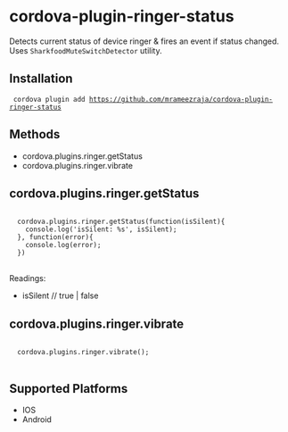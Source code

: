 cordova-plugin-ringer-status
====================

Detects current status of device ringer & fires an event if status changed. Uses `SharkfoodMuteSwitchDetector` utility.

Installation
------------

<code> cordova plugin add https://github.com/mrameezraja/cordova-plugin-ringer-status </code>


Methods
-------
- cordova.plugins.ringer.getStatus
- cordova.plugins.ringer.vibrate


cordova.plugins.ringer.getStatus
-------------------------------------------

<pre>
<code>
  cordova.plugins.ringer.getStatus(function(isSilent){
    console.log('isSilent: %s', isSilent);
  }, function(error){
    console.log(error);
  })
</code>
</pre>

Readings:
- isSilent // true | false

cordova.plugins.ringer.vibrate
--------------------------------

<pre>
<code>
  cordova.plugins.ringer.vibrate();
</code>
</pre>


Supported Platforms
-------------------

- IOS
- Android


